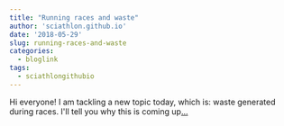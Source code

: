 ```yaml
---
title: "Running races and waste"
author: 'sciathlon.github.io'
date: '2018-05-29'
slug: running-races-and-waste
categories:
  - bloglink
tags:
  - sciathlongithubio
---
```


Hi everyone! I am tackling a new topic today, which is: waste generated during races. I'll tell you why this is coming up[... <i class="fas fa-external-link-alt"></i>](https://Sciathlon.github.io/post/running_and_waste/)

